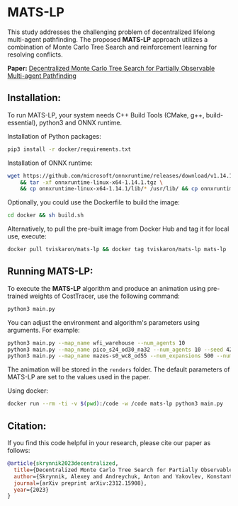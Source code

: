 # MATS-LP

This study addresses the challenging problem of decentralized lifelong multi-agent pathfinding. The proposed **MATS-LP** 
approach utilizes a combination of Monte Carlo Tree Search and reinforcement learning for resolving conflicts.

**Paper:** [Decentralized Monte Carlo Tree Search for Partially Observable Multi-agent Pathfinding](https://arxiv.org/abs/2312.15908)

## Installation:

To run MATS-LP, your system needs C++ Build Tools (CMake, g++, build-essential), python3 and ONNX runtime. 

Installation of Python packages:
```bash
pip3 install -r docker/requirements.txt
```

Installation of ONNX runtime:
```bash
wget https://github.com/microsoft/onnxruntime/releases/download/v1.14.1/onnxruntime-linux-x64-1.14.1.tgz \
    && tar -xf onnxruntime-linux-x64-1.14.1.tgz \
    && cp onnxruntime-linux-x64-1.14.1/lib/* /usr/lib/ && cp onnxruntime-linux-x64-1.14.1/include/* /usr/include/
```

Optionally, you could use the Dockerfile to build the image:
```bash
cd docker && sh build.sh
```
Alternatively, to pull the pre-built image from Docker Hub and tag it for local use, execute: 
```bash
docker pull tviskaron/mats-lp && docker tag tviskaron/mats-lp mats-lp
```

## Running MATS-LP:

To execute the **MATS-LP** algorithm and produce an animation using pre-trained weights of CostTracer, use the following command:

```bash
python3 main.py
```

You can adjust the environment and algorithm's parameters using arguments. For example:

```bash
python3 main.py --map_name wfi_warehouse --num_agents 10
python3 main.py --map_name pico_s24_od30_na32 --num_agents 10 --seed 42
python3 main.py --map_name mazes-s0_wc8_od55 --num_expansions 500 --num_threads 8
```

The animation will be stored in the `renders` folder.
The default parameters of MATS-LP are set to the values used in the paper.

Using docker: 
```bash
docker run --rm -ti -v $(pwd):/code -w /code mats-lp python3 main.py
```

## Citation:

If you find this code helpful in your research, please cite our paper as follows:
```bibtex
@article{skrynnik2023decentralized,
  title={Decentralized Monte Carlo Tree Search for Partially Observable Multi-agent Pathfinding},
  author={Skrynnik, Alexey and Andreychuk, Anton and Yakovlev, Konstantin and Panov, Aleksandr},
  journal={arXiv preprint arXiv:2312.15908},
  year={2023}
}
```
